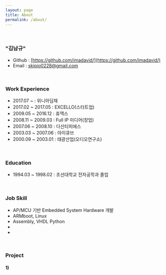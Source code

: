 ```yaml
---
layout: page
title: About
permalink: /about/
---
```


<br/>

### "김남규"
- Github : [https://github.com/imadavid/](https://github.com/imadavid/)     
- Email : skipio0228@gmail.com

<br/>

### Work Experience

- 2017.07 ~            : 위니아딤채
- 2017.02 ~ 2017.05    : EXCELLO(스타트업)
- 2009.05 ~ 2016.12    : 휴맥스
- 2008.11 ~ 2009.03    : Full IP 미디어(창업)
- 2007.06 ~ 2008.10    : 다산티피에스
- 2003.03 ~ 2007.06    : 아이큐브
- 2000.09 ~ 2003.01    : 태광산업(오디오연구소)

<br/>

### Education
- 1994.03 ~ 1998.02 : 조선대학교 전자공학과 졸업

<br/>

### Job Skill
- AP/MCU 기반 Embedded System Hardware 개발
- ARMboot, Linux
- Assembly, VHDL Python
- 
- 

<br/>

### Project 

#### <b> 1)
